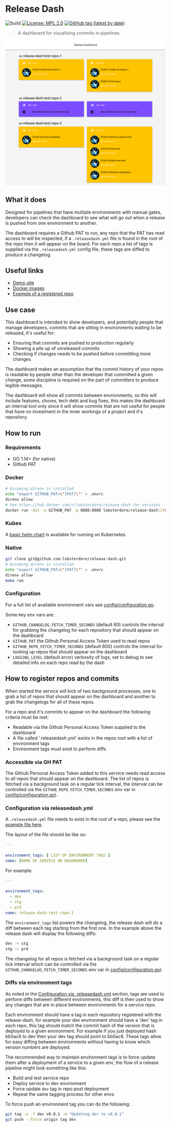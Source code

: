 # Release Dash

![build](https://github.com/lobsterdore/release-dash/workflows/Docker/badge.svg)
[![License: MPL 2.0](https://img.shields.io/badge/License-MPL%202.0-brightgreen.svg)](https://opensource.org/licenses/MPL-2.0)
[![GitHub tag (latest by date)](https://img.shields.io/github/v/tag/lobsterdore/release-dash?style=flat)](https://github.com/lobsterdore/release-dash/tags)

> A dashboard for visualising commits in pipelines.

[![release-dash homepage](/docs/screenshot.png)](https://dash.techpunch.co.uk/)

## What it does

Designed for pipelines that have multiple environments with manual gates, developers
can check the dashboard to see what will go out when a release is pushed from one
environment to another.

The dashboard requires a Github PAT to run, any repo that the PAT has read access to
will be inspected, if a ```.releasedash.yml``` file is found in the root of the repo
then it will appear on the board. For each repo a list of tags is supplied via the
```.releasedash.yml``` config file, these tags are diffed to produce a changelog.

## Useful links

* [Demo site](https://dash.techpunch.co.uk/)
* [Docker images](https://hub.docker.com/r/lobsterdore/release-dash)
* [Example of a registered repo](https://github.com/lobsterdore/release-dash-test-repo-1)

## Use case

This dashboard is intended to show developers, and potentially people that manage
developers, commits that are sitting in environments waiting to be released, it's useful for:

* Ensuring that commits are pushed to production regularly
* Showing a pile up of unreleased commits
* Checking if changes needs to be pushed before committing more changes

The dashboard makes an assumption that the commit history of your repos is readable by people
other than the developer that committed a given change, some discipline is required on the part
of committers to produce legible messages.

The dashboard will show all commits between environments, so this will include features, chores,
tech debt and bug fixes, this makes the dashboard an internal tool only since it will show
commits that are not useful for people that have no investment in the inner workings of a project
and it's repository.

## How to run

### Requirements

* GO 1.14> (for native)
* Github PAT

### Docker

```BASH
# Assuming direnv is installed
echo "export GITHUB_PAT=\"[PAT]\"" > .envrc
direnv allow
# See https://hub.docker.com/r/lobsterdore/release-dash for versions
docker run -dit -e GITHUB_PAT -p 8080:8080 lobsterdore/release-dash:[VERSION]
```

### Kubes

A [basic helm chart](https://github.com/lobsterdore/release-dash-helm) is available
for running on Kubernetes.

### Native

```BASH
git clone git@github.com:lobsterdore/release-dash.git
# Assuming direnv is installed
echo "export GITHUB_PAT=\"[PAT]\"" > .envrc
direnv allow
make run
```

### Configuration

For a full list of available environment vars see [config/configuration.go](config/configuration.go).

Some key env vars are:

* ```GITHUB_CHANGELOG_FETCH_TIMER_SECONDS``` (default 60) controls the interval for grabbing
the changelog for each repository that should appear on the dashboard
* ```GITHUB_PAT``` the Github Personal Access Token used to read repos
* ```GITHUB_REPO_FETCH_TIMER_SECONDS``` (default 600) controls the interval for looking up repos
that should appear on the dashboard
* ```LOGGING_LEVEL``` (default error) verbosity of logs, set to debug to see detailed info on each
repo read by the dash

## How to register repos and commits

When started the service will kick of two background processes, one to grab a list of
repos that should appear on the dashboard and another to grab the changelogs for
all of these repos.

For a repo and it's commits to appear on the dashboard the following criteria must
be met:

* Readable via the Github Personal Access Token supplied to the dashboard
* A file called '.releasedash.yml' exists in the repos root with a list of
environment tags
* Environment tags must exist to perform diffs

### Accessible via GH PAT

The Github Personal Access Token added to this service needs read access to
all repos that should appear on the dashboard. The list of repos is fetched
via a background task on a regular tick interval, the interval can be
controlled via the ```GITHUB_REPO_FETCH_TIMER_SECONDS``` env var in
[config/configuration.go](config/configuration.go)).

### Configuration via releasedash.yml

A ```.releasedash.yml``` file needs to exist in the root of a repo, please see
the [example file here](https://github.com/lobsterdore/release-dash-test-repo-1/blob/main/.releasedash.yml).

The layout of the file should be like so:

```YAML
---

environment_tags: [ LIST OF ENVIRONMENT TAGS ]
name: [NAME OF SERVICE ON DASHBOARD]
```

For example:

```YAML
---

environment_tags:
  - dev
  - stg
  - prd
name: release-dash-test-repo-1
```

The ```environment_tags``` list powers the changelog, the release dash will do
a diff between each tag starting from the first one. In the example above the
release dash will display the following diffs:

```BASH
dev -> stg
stg -> prd
```

The changelog for all repos is fetched via a background task on a regular tick
interval which can be controlled via the ```GITHUB_CHANGELOG_FETCH_TIMER_SECONDS```
env var in [config/configuration.go](config/configuration.go)).

### Diffs via environment tags

As noted in the [Configuration via .releasedash.yml](#configuration-via-releasedashyml)
section, tags are used to perform diffs between different environments, this
diff is then used to show any changes that are in place between environments for a
service repo.

Each environment should have a tag in each repository registered with the release-dash,
for example your dev environment should have a 'dev' tag in each repo, this tag should
match the commit hash of the version that is deployed to a given environment. For example
if you just deployed hash bb5ac8 to dev then your dev tag should point to bb5ac8. These
tags allow for easy diffing between environments without having to know which version
numbers are deployed.

The recommended way to maintain environment tags is to force update them after a
deployment of a service to a given env, the flow of a release pipeline might
look something like this:

* Build and test service repo
* Deploy service to dev environment
* Force update ```dev``` tag in repo post deployment
* Repeat the same tagging process for other envs

To force push an environment tag you can do the following:

```BASH
git tag -a -f dev v0.0.1 -m "Updating dev to v0.0.1"
git push --force origin tag dev
```
